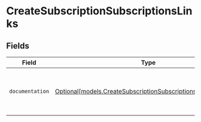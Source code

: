 # CreateSubscriptionSubscriptionsLinks


## Fields

| Field                                                                                                                      | Type                                                                                                                       | Required                                                                                                                   | Description                                                                                                                |
| -------------------------------------------------------------------------------------------------------------------------- | -------------------------------------------------------------------------------------------------------------------------- | -------------------------------------------------------------------------------------------------------------------------- | -------------------------------------------------------------------------------------------------------------------------- |
| `documentation`                                                                                                            | [Optional[models.CreateSubscriptionSubscriptionsDocumentation]](../models/createsubscriptionsubscriptionsdocumentation.md) | :heavy_minus_sign:                                                                                                         | The URL to the generic Mollie API error handling guide.                                                                    |